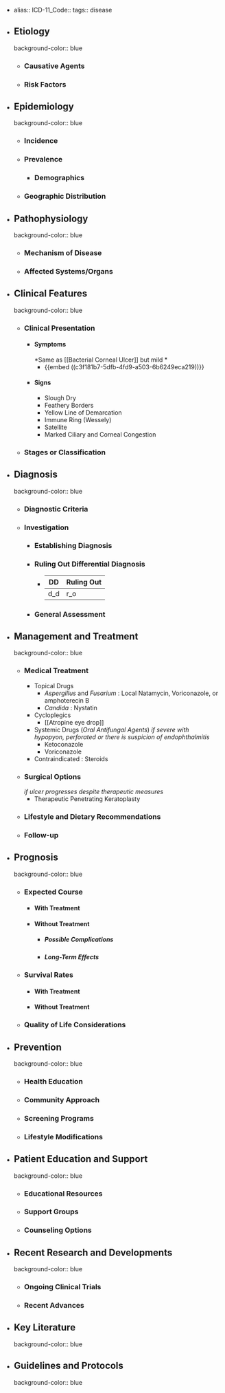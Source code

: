 - alias::
  ICD-11_Code::
  tags:: disease
- ## Etiology
  background-color:: blue
	- ### Causative Agents
	- ### Risk Factors
- ## Epidemiology
  background-color:: blue
	- ### Incidence
	- ### Prevalence
		- ### Demographics
	- ### Geographic Distribution
- ## Pathophysiology
  background-color:: blue
	- ### Mechanism of Disease
	- ### Affected Systems/Organs
- ## Clinical Features
  background-color:: blue
	- ### Clinical Presentation
		- #### Symptoms
		  *Same as [[Bacterial Corneal Ulcer]] but mild *
			- {{embed ((c3f181b7-5dfb-4fd9-a503-6b6249eca219))}}
		- #### Signs
			- Slough Dry
			- Feathery Borders
			- Yellow Line of Demarcation
			- Immune Ring (Wessely)
			- Satellite
			- Marked Ciliary and Corneal Congestion
	- ### Stages or Classification
- ## Diagnosis
  background-color:: blue
	- ### Diagnostic Criteria
	- ### Investigation
		- ### Establishing Diagnosis
		- ### Ruling Out Differential Diagnosis
			- |DD|Ruling Out|
			  |--|--|
			  |d_d|r_o|
		- ### General Assessment
- ## Management and Treatment
  background-color:: blue
	- ### Medical Treatment
		- Topical Drugs
			- *Aspergillus* and *Fusarium* : Local Natamycin, Voriconazole, or amphoterecin B
			- *Candida* : Nystatin
		- Cycloplegics
			- [[Atropine eye drop]]
		- Systemic Drugs (*Oral Antifungal Agents*)
		  *if severe with hypopyon, perforated or there is suspicion of endophthalmitis*
			- Ketoconazole
			- Voriconazole
		- Contraindicated : Steroids
	- ### Surgical Options
	  *if ulcer progresses despite therapeutic measures*
		- Therapeutic Penetrating Keratoplasty
	- ### Lifestyle and Dietary Recommendations
	- ### Follow-up
- ## Prognosis
  background-color:: blue
	- ### Expected Course
		- #### With Treatment
		- #### Without Treatment
			- ##### Possible Complications
			- ##### Long-Term Effects
	- ### Survival Rates
		- #### With Treatment
		- #### Without Treatment
	- ### Quality of Life Considerations
- ## Prevention
  background-color:: blue
	- ### Health Education
	- ### Community Approach
	- ### Screening Programs
	- ### Lifestyle Modifications
- ## Patient Education and Support
  background-color:: blue
	- ### Educational Resources
	- ### Support Groups
	- ### Counseling Options
- ## Recent Research and Developments
  background-color:: blue
	- ### Ongoing Clinical Trials
	- ### Recent Advances
- ## Key Literature
  background-color:: blue
- ## Guidelines and Protocols
  background-color:: blue